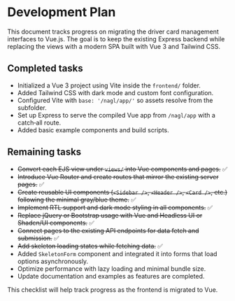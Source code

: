 # Development Plan

This document tracks progress on migrating the driver card management interfaces to Vue.js. The goal is to keep the existing Express backend while replacing the views with a modern SPA built with Vue 3 and Tailwind CSS.

## Completed tasks

- Initialized a Vue 3 project using Vite inside the `frontend/` folder.
- Added Tailwind CSS with dark mode and custom font configuration.
- Configured Vite with `base: '/nagl/app/'` so assets resolve from the subfolder.
- Set up Express to serve the compiled Vue app from `/nagl/app` with a catch‑all route.
- Added basic example components and build scripts.

## Remaining tasks

- ~~Convert each EJS view under `views/` into Vue components and pages.~~ ✅
- ~~Introduce Vue Router and create routes that mirror the existing server pages.~~ ✅
- ~~Create reusable UI components (`<Sidebar />`, `<Header />`, `<Card />`, etc.) following the minimal gray/blue theme.~~ ✅
- ~~Implement RTL support and dark mode styling in all components.~~ ✅
- ~~Replace jQuery or Bootstrap usage with Vue and Headless UI or Shadcn/UI components.~~ ✅
- ~~Connect pages to the existing API endpoints for data fetch and submission.~~ ✅
- ~~Add skeleton loading states while fetching data.~~ ✅
- Added `SkeletonForm` component and integrated it into forms that load options asynchronously.
- Optimize performance with lazy loading and minimal bundle size.
- Update documentation and examples as features are completed.

This checklist will help track progress as the frontend is migrated to Vue.
